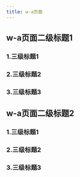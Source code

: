 ```yaml
---
title: w-a页面
---
```


## w-a页面二级标题1
###  1.三级标题1
###  2.三级标题2
###  3.三级标题3
## w-a页面二级标题2
###  1.三级标题1
###  2.三级标题2
###  3.三级标题3